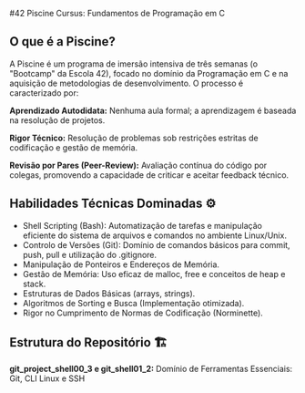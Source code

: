 #42 Piscine Cursus: Fundamentos de Programação em C

##  O que é a Piscine?

A Piscine é um programa de imersão intensiva de três semanas (o "Bootcamp" da Escola 42), focado no domínio da Programação em C e na aquisição de metodologias de desenvolvimento. O processo é caracterizado por:

**Aprendizado Autodidata:** Nenhuma aula formal; a aprendizagem é baseada na resolução de projetos.

**Rigor Técnico:** Resolução de problemas sob restrições estritas de codificação e gestão de memória.

**Revisão por Pares (Peer-Review):** Avaliação contínua do código por colegas, promovendo a capacidade de criticar e aceitar feedback técnico.

## Habilidades Técnicas Dominadas ⚙️

- Shell Scripting (Bash): Automatização de tarefas e manipulação eficiente do sistema de arquivos e comandos no ambiente Linux/Unix.
- Controlo de Versões (Git): Domínio de comandos básicos para commit, push, pull e utilização do .gitignore.
- Manipulação de Ponteiros e Endereços de Memória.
- Gestão de Memória: Uso eficaz de malloc, free e conceitos de heap e stack.
- Estruturas de Dados Básicas (arrays, strings).
- Algoritmos de Sorting e Busca (Implementação otimizada).
- Rigor no Cumprimento de Normas de Codificação (Norminette).

## Estrutura do Repositório 🏗️

**git_project_shell00_3 e git_shell01_2:** Domínio de Ferramentas Essenciais: Git, CLI Linux e SSH

